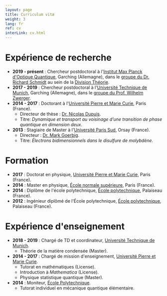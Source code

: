 ```yaml
---
layout: page
title: Curriculum vitæ
weight: 3
lang: fr
ref: cv
interLink: cv.html
---
```


# Expérience de recherche


* **2019 - présent** : Chercheur postdoctoral à l'[Institut Max Planck d'Optique Quantique](https://www.mpq.mpg.de/en), Garching (Allemagne), dans le [groupe du Dr. Richard Schmidt](https://quantummatter.de) au sein de la [Division Théorie](http://www2.mpq.mpg.de/Theorygroup/CIRAC/index.html).
* **2017 - 2019** : Chercheur postdoctoral à l'[Université Technique de Munich](https://www.tum.de/nc/en/homepage/), Garching (Allemagne), dans le [groupe du Prof. Wilhelm Zwerger](http://einrichtungen.ph.tum.de/T34/).
* **2014 - 2017** : Doctorant à l'[Université Pierre et Marie Curie](https://www.sorbonne-universite.fr), Paris (France).
  + Directeur de thèse : [Dr. Nicolas Dupuis](https://www.lptmc.jussieu.fr/users/dupuis).
  + Titre: *Dynamique et transport au voisinage d’une transition de phase quantique en dimension deux*.
* **2013** : Stagiaire de Master à l'[Université Paris Sud](https://www.universite-paris-saclay.fr), Orsay (France).
  + Directeur : [Dr. Mark Goerbig](https://www.equipes.lps.u-psud.fr/GOERBIG/).
  + Titre: *Électrons bidimensionnels dans le disulfure de molybdène*. 

# Formation

* **2017** : Doctorat en physique, [Université Pierre et Marie Curie](https://www.sorbonne-universite.fr/), Paris (France).
* **2014** : Master en physique, [École normale supérieure](http://www.ens.fr/), Paris (France).
* **2014** : Diplôme de l'école polytechnique, [École polytechnique](http://www.polytechnique.edu/), Palaiseau (France).
* **2012** : Ingénieur diplômé de l'École polytechnique, [École polytechnique](http://www.polytechnique.edu/), Palaiseau (France).


# Expérience d'enseignement

* **2018 - 2019** : Chargé de TD et coordinateur, [Université Technique de Munich](https://www.tum.de/nc/en/homepage/).
  + Théorie de la matière condensée (Master). 
* **2014 - 2017** : Chargé de mission d'enseignement, [Université Pierre et Marie Curie](https://www.sorbonne-universite.fr/).
  + Tutorat en mathématiques (License).
  + Introduction à *Mathematica* (License).
  + Physique statistique quantique (Master).
* **2014** : Moniteur, [École Polytechnique](http://www.polytechnique.edu/).
  + Tutorat individuel en mécanique quantique élémentaire.